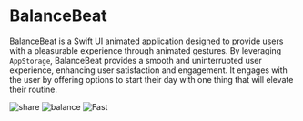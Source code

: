 # BalanceBeat

BalanceBeat is a Swift UI animated application designed to provide users with a pleasurable experience through animated gestures. By leveraging `AppStorage`, BalanceBeat provides a smooth and uninterrupted user experience, enhancing user satisfaction and engagement. It engages with the user by offering options to start their day with one thing that will elevate their routine.

![share](https://github.com/Magdalenaspace/SwiftUI-Apps/assets/96504344/46725e63-0af0-4a67-9ee1-ae3ae9f00d3b)
![balance](https://github.com/Magdalenaspace/SwiftUI-Apps/assets/96504344/35709e23-d136-4328-97a6-98f260c8b152)
![Fast](https://github.com/Magdalenaspace/SwiftUI-Apps/assets/96504344/69a5653a-e7bf-4a74-843c-928c3bed0483)
